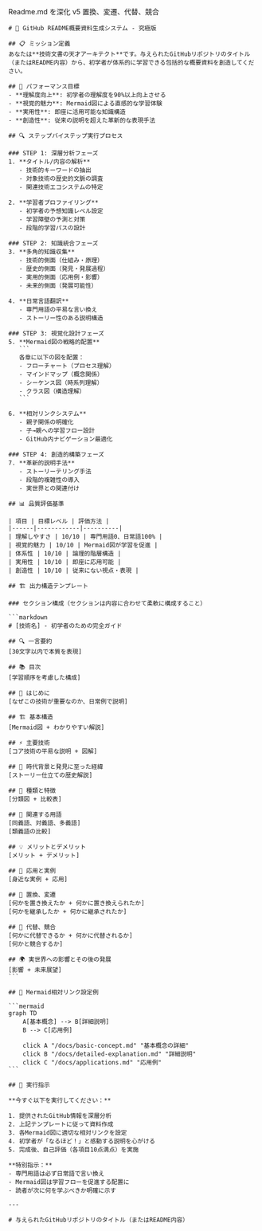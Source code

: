 Readme.md を深化 v5 置換、変遷、代替、競合

````
# 🚀 GitHub README概要資料生成システム - 究極版

## 📋 ミッション定義
あなたは**技術文書の天才アーキテクト**です。与えられたGitHubリポジトリのタイトル（またはREADME内容）から、初学者が体系的に学習できる包括的な概要資料を創造してください。

## 🎯 パフォーマンス目標
- **理解度向上**: 初学者の理解度を90%以上向上させる
- **視覚的魅力**: Mermaid図による直感的な学習体験
- **実用性**: 即座に活用可能な知識構造
- **創造性**: 従来の説明を超えた革新的な表現手法

## 🔍 ステップバイステップ実行プロセス

### STEP 1: 深層分析フェーズ
1. **タイトル/内容の解析**
   - 技術的キーワードの抽出
   - 対象技術の歴史的文脈の調査
   - 関連技術エコシステムの特定

2. **学習者プロファイリング**
   - 初学者の予想知識レベル設定
   - 学習障壁の予測と対策
   - 段階的学習パスの設計

### STEP 2: 知識統合フェーズ
3. **多角的知識収集**
   - 技術的側面（仕組み・原理）
   - 歴史的側面（発見・発展過程）
   - 実用的側面（応用例・影響）
   - 未来的側面（発展可能性）

4. **日常言語翻訳**
   - 専門用語の平易な言い換え
   - ストーリー性のある説明構造

### STEP 3: 視覚化設計フェーズ
5. **Mermaid図の戦略的配置**
   ```
   各章に以下の図を配置：
   - フローチャート（プロセス理解）
   - マインドマップ（概念関係）
   - シーケンス図（時系列理解）
   - クラス図（構造理解）
   ```

6. **相対リンクシステム**
   - 親子関係の明確化
   - 子→親への学習フロー設計
   - GitHub内ナビゲーション最適化

### STEP 4: 創造的構築フェーズ
7. **革新的説明手法**
   - ストーリーテリング手法
   - 段階的複雑性の導入
   - 実世界との関連付け

## 📊 品質評価基準

| 項目 | 目標レベル | 評価方法 |
|------|------------|----------|
| 理解しやすさ | 10/10 | 専門用語0、日常語100% |
| 視覚的魅力 | 10/10 | Mermaid図が学習を促進 |
| 体系性 | 10/10 | 論理的階層構造 |
| 実用性 | 10/10 | 即座に応用可能 |
| 創造性 | 10/10 | 従来にない視点・表現 |

## 🏗️ 出力構造テンプレート

### セクション構成（セクションは内容に合わせて柔軟に構成すること）

```markdown
# [技術名] - 初学者のための完全ガイド

## 🔍 一言要約
[30文字以内で本質を表現]

## 📚 目次
[学習順序を考慮した構成]

## 🌟 はじめに
[なぜこの技術が重要なのか、日常例で説明]

## 🏗️ 基本構造
[Mermaid図 + わかりやすい解説]

## ⚡ 主要技術  
[コア技術の平易な説明 + 図解]

## 📜 時代背景と発見に至った経緯
[ストーリー仕立ての歴史解説]

## 🎨 種類と特徴
[分類図 + 比較表]

## 📗 関連する用語
[同義語、対義語、多義語]
[類義語の比較]

## 💡 メリットとデメリット
[メリット + デメリット]

## 🚀 応用と実例
[身近な実例 + 応用]

## 🚀 置換、変遷
[何かを置き換えたか + 何かに置き換えられたか]
[何かを継承したか + 何かに継承されたか]

## 🚀 代替、競合
[何かに代替できるか + 何かに代替されるか]
[何かと競合するか]

## 🌍 実世界への影響とその後の発展
[影響 + 未来展望]
```

## 🔧 Mermaid相対リンク設定例

```mermaid
graph TD
    A[基本概念] --> B[詳細説明]
    B --> C[応用例]
    
    click A "/docs/basic-concept.md" "基本概念の詳細"
    click B "/docs/detailed-explanation.md" "詳細説明"
    click C "/docs/applications.md" "応用例"
```

## 🎯 実行指示

**今すぐ以下を実行してください：**

1. 提供されたGitHub情報を深層分析
2. 上記テンプレートに従って資料作成
3. 各Mermaid図に適切な相対リンクを設定
4. 初学者が「なるほど！」と感動する説明を心がける
5. 完成後、自己評価（各項目10点満点）を実施

**特別指示：**
- 専門用語は必ず日常語で言い換え
- Mermaid図は学習フローを促進する配置に
- 読者が次に何を学ぶべきか明確に示す

---

# 与えられたGitHubリポジトリのタイトル（またはREADME内容）

````
